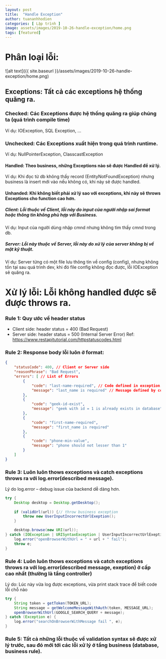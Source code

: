```yaml
---
layout: post
title:  "Handle Exception"
author: tuananhhodien
categories: [ Lập trình ]
image: assets/images/2019-10-26-handle-exception/home.png
tags: [featured]
---
```


# Phân loại lỗi:
![alt text]({{ site.baseurl }}/assets/images/2019-10-26-handle-exception/home.png)
## Exceptions: Tất cả các exceptions hệ thống quăng ra.
### Checked: Các Exceptions được hệ thống quăng ra giúp chúng ta (quá trình compile time)
Ví dụ: IOException, SQL Exception, …
### Unchecked: Các Exceptions xuất hiện trong quá trình runtime.
Ví dụ: NullPointerException, ClasscastException
#### Handled: Theo business, những Exceptions nào sẽ được Handled để xử lý.
Ví dụ: Khi đọc từ db không thấy record (EntityNotFoundException) nhưng business là insert mới vào nếu không có, khi này sẽ được handled.
#### Unhanded: Khi không biết phải xử lý sao với exceptions, khi này sẽ throws Exceptions cho function cao hơn.
##### Client: Lỗi thuộc về Client, lỗi này do input của người nhập sai format hoặc thông tin không phù hợp với Business.
Ví dụ: Input của người dùng nhập cmnd nhưng không tìm thấy cmnd trong db.
##### Server: Lỗi này thuộc về Server, lỗi này do xử lý của server không bị về mặt kỹ thuật.
Ví dụ: Server từng có một file lưu thông tin về config (config), nhưng không tồn tại sau quá trình dev, khi đó file config không đọc được, lỗi IOException sẽ quăng ra.
# Xử lý lỗi: Lỗi không handled được sẽ được throws ra.

### Rule 1: Quy ước về header status
* Client side: header status = 400 (Bad Request)
* Server side: header status = 500 (Internal Server Error)
Ref: https://www.restapitutorial.com/httpstatuscodes.html
### Rule 2: Response body lỗi luôn ở format:
```json
{
    "statusCode": 400, // Client or Server side 
    "reasonPhrase": "Bad Request",
    "errors": [ // List of Errors 
        {
            "code": "last-name-required", // Code defined in exception.properties 
            "message": "last_name is required" // Message defined by code in exception.properties
        },
        {
            "code": "geek-id-exist",
            "message": "geek with id = 1 is already exists in database"
        },
        {
            "code": "first-name-required",
            "message": "first_name is required"
        },
        {
            "code": "phone-min-value",
            "message": "phone should not lesser than 1"
        }
    ]
}
```
### Rule 3: Luôn luôn thows exceptions và catch exceptions throws ra với log.error(described message).
Lý do log.error – debug issue của backend dễ dàng hơn.
```java
try {
    Desktop desktop = Desktop.getDesktop();
    
    if (validUrl(url)) {// throw business exception
        throw new UserInputIncorrectUrlExeption();
    } 

    desktop.browse(new URI(url));
} catch (IOException | URISyntaxException | UserInputIncorrectUrlExeption e) {
    log.error("openBrowserWithUrl = " + url + " fail");
    throw e;
}
```
### Rule 4: Luôn luôn thows exceptions và catch exceptions throws ra với log.error(described message, exeption) ở cấp cao nhất (thường là tầng controller)
Lý do: Lúc này vừa log được exceptions, vừa print stack trace để biết code lỗi chỗ nào
```java
try {
    String token = getToken(TOKEN_URL);
    String message = getWelcomeMessageWithAuth(token, MESSAGE_URL);
    openBrowserWithUrl(GOOGLE_SEARCH_QUERY + message);
} catch (Exception e) {
    log.error("searchOnBrowserWithMessage fail ", e); 
}
```
### Rule 5: Tất cả những lỗi thuộc về validation syntax sẽ được xử lý trước, sau đó mới tới các lỗi xử lý ở tầng business (database, business rule).